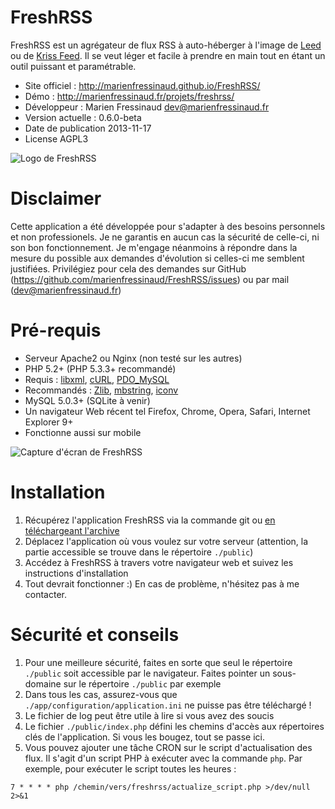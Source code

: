 # FreshRSS
FreshRSS est un agrégateur de flux RSS à auto-héberger à l'image de [Leed](http://projet.idleman.fr/leed/) ou de [Kriss Feed](http://tontof.net/kriss/feed/). Il se veut léger et facile à prendre en main tout en étant un outil puissant et paramétrable.

* Site officiel : http://marienfressinaud.github.io/FreshRSS/
* Démo : http://marienfressinaud.fr/projets/freshrss/
* Développeur : Marien Fressinaud <dev@marienfressinaud.fr>
* Version actuelle : 0.6.0-beta
* Date de publication 2013-11-17
* License AGPL3

![Logo de FreshRSS](http://marienfressinaud.fr/data/images/freshrss/freshrss_title.png)

# Disclaimer
Cette application a été développée pour s'adapter à des besoins personnels et non professionels.
Je ne garantis en aucun cas la sécurité de celle-ci, ni son bon fonctionnement.
Je m'engage néanmoins à répondre dans la mesure du possible aux demandes d'évolution si celles-ci me semblent justifiées.
Privilégiez pour cela des demandes sur GitHub
(https://github.com/marienfressinaud/FreshRSS/issues) ou par mail (dev@marienfressinaud.fr)

# Pré-requis
* Serveur Apache2 ou Nginx (non testé sur les autres)
* PHP 5.2+ (PHP 5.3.3+ recommandé)
 * Requis : [libxml](http://php.net/xml), [cURL](http://php.net/curl), [PDO_MySQL](http://php.net/pdo-mysql)
 * Recommandés : [Zlib](http://php.net/zlib), [mbstring](http://php.net/mbstring), [iconv](http://php.net/iconv)
* MySQL 5.0.3+ (SQLite à venir)
* Un navigateur Web récent tel Firefox, Chrome, Opera, Safari, Internet Explorer 9+
 * Fonctionne aussi sur mobile

![Capture d'écran de FreshRSS](http://marienfressinaud.fr/data/images/freshrss/freshrss_default-design.png)

# Installation
1. Récupérez l'application FreshRSS via la commande git ou [en téléchargeant l'archive](https://github.com/marienfressinaud/FreshRSS/archive/master.zip)
2. Déplacez l'application où vous voulez sur votre serveur (attention, la partie accessible se trouve dans le répertoire `./public`)
3. Accédez à FreshRSS à travers votre navigateur web et suivez les instructions d'installation
4. Tout devrait fonctionner :) En cas de problème, n'hésitez pas à me contacter.

# Sécurité et conseils
1. Pour une meilleure sécurité, faites en sorte que seul le répertoire `./public` soit accessible par le navigateur. Faites pointer un sous-domaine sur le répertoire `./public` par exemple
2. Dans tous les cas, assurez-vous que `./app/configuration/application.ini` ne puisse pas être téléchargé !
3. Le fichier de log peut être utile à lire si vous avez des soucis
4. Le fichier `./public/index.php` défini les chemins d'accès aux répertoires clés de l'application. Si vous les bougez, tout se passe ici.
5. Vous pouvez ajouter une tâche CRON sur le script d'actualisation des flux. Il s'agit d'un script PHP à exécuter avec la commande `php`. Par exemple, pour exécuter le script toutes les heures :
```
7 * * * * php /chemin/vers/freshrss/actualize_script.php >/dev/null 2>&1
```

